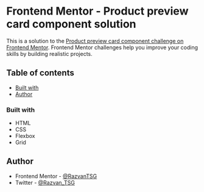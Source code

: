 # Frontend Mentor - Product preview card component solution

This is a solution to the [Product preview card component challenge on Frontend Mentor](https://www.frontendmentor.io/challenges/product-preview-card-component-GO7UmttRfa). Frontend Mentor challenges help you improve your coding skills by building realistic projects. 

## Table of contents

  - [Built with](#built-with)
- [Author](#author)

### Built with

- HTML
- CSS
- Flexbox
- Grid

## Author

- Frontend Mentor - [@RazvanTSG](https://www.frontendmentor.io/profile/RazvanTSG)
- Twitter - [@Razvan_TSG](https://twitter.com/Razvan_TSG)


